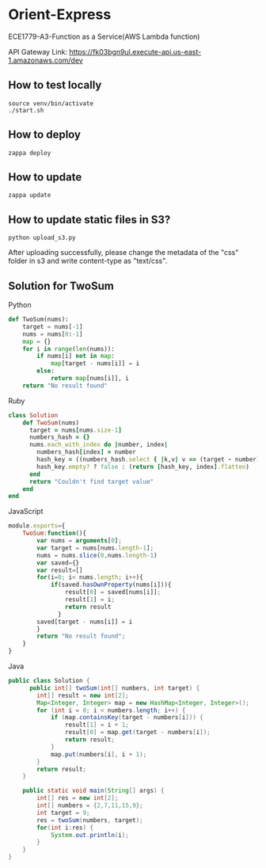 # Orient-Express
ECE1779-A3-Function as a Service(AWS Lambda function)

API Gateway Link: https://fk03bgn9ul.execute-api.us-east-1.amazonaws.com/dev

## How to test locally
```
source venv/bin/activate
./start.sh
```
## How to deploy
```
zappa deploy
```
## How to update 
```
zappa update
```
## How to update static files in S3?
```
python upload_s3.py
```
After uploading successfully, please change the metadata of the "css" folder in s3 and write content-type as "text/css".


## Solution for TwoSum

Python
```python
def TwoSum(nums):
    target = nums[-1]
    nums = nums[0:-1]
    map = {}
    for i in range(len(nums)):
        if nums[i] not in map:
            map[target - nums[i]] = i
        else:
            return map[nums[i]], i
    return "No result found"
```

Ruby
```ruby
class Solution
    def TwoSum(nums)
      target = nums[nums.size-1]
      numbers_hash = {}
      nums.each_with_index do |number, index|
        numbers_hash[index] = number
        hash_key = ((numbers_hash.select { |k,v| v == (target - number) }.keys) - [index])
        hash_key.empty? ? false : (return [hash_key, index].flatten)
      end
      return "Couldn't find target value"
    end
end
```

JavaScript
```javascript
module.exports={
    TwoSum:function(){
        var nums = arguments[0];
        var target = nums[nums.length-1];
        nums = nums.slice(0,nums.length-1)
        var saved={}
        var result=[]
        for(i=0; i< nums.length; i++){
            if(saved.hasOwnProperty(nums[i])){
                result[0] = saved[nums[i]];
                result[1] = i;
                return result
              }
        saved[target - nums[i]] = i
        }
        return "No result found";
    }
}
```

Java
```java
public class Solution {
	  public int[] twoSum(int[] numbers, int target) {
		int[] result = new int[2];
		Map<Integer, Integer> map = new HashMap<Integer, Integer>();
		for (int i = 0; i < numbers.length; i++) {
			if (map.containsKey(target - numbers[i])) {
				result[1] = i + 1;
				result[0] = map.get(target - numbers[i]);
				return result;
			}
			map.put(numbers[i], i + 1);
		}
		return result;
	}

    public static void main(String[] args) {
	  	int[] res = new int[2];
	  	int[] numbers = {2,7,11,15,9};
	  	int target = 9;
	  	res = twoSum(numbers, target);
	  	for(int i:res) {
			System.out.println(i);
		}
    }
}
```
